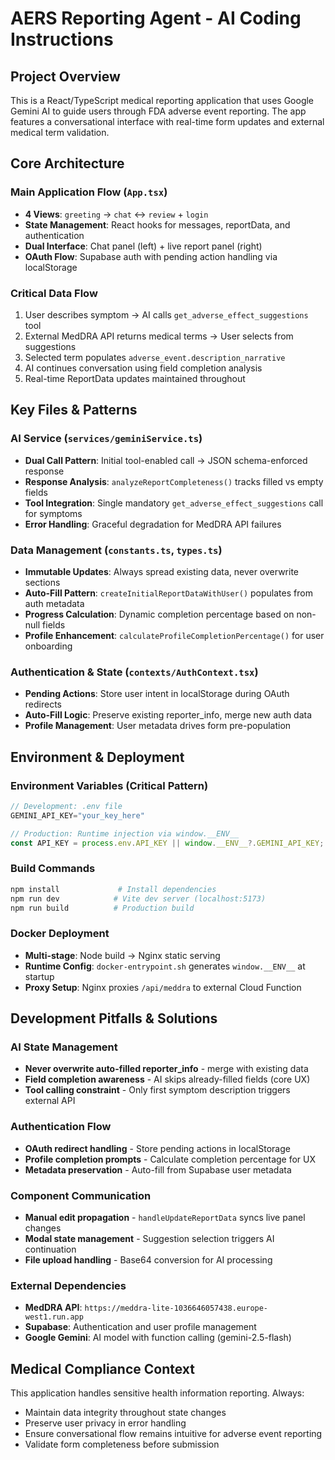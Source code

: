 # AERS Reporting Agent - AI Coding Instructions

## Project Overview
This is a React/TypeScript medical reporting application that uses Google Gemini AI to guide users through FDA adverse event reporting. The app features a conversational interface with real-time form updates and external medical term validation.

## Core Architecture

### Main Application Flow (`App.tsx`)
- **4 Views**: `greeting` → `chat` ↔ `review` + `login`
- **State Management**: React hooks for messages, reportData, and authentication
- **Dual Interface**: Chat panel (left) + live report panel (right) 
- **OAuth Flow**: Supabase auth with pending action handling via localStorage

### Critical Data Flow
1. User describes symptom → AI calls `get_adverse_effect_suggestions` tool
2. External MedDRA API returns medical terms → User selects from suggestions  
3. Selected term populates `adverse_event.description_narrative`
4. AI continues conversation using field completion analysis
5. Real-time ReportData updates maintained throughout

## Key Files & Patterns

### AI Service (`services/geminiService.ts`)
- **Dual Call Pattern**: Initial tool-enabled call → JSON schema-enforced response
- **Response Analysis**: `analyzeReportCompleteness()` tracks filled vs empty fields
- **Tool Integration**: Single mandatory `get_adverse_effect_suggestions` call for symptoms
- **Error Handling**: Graceful degradation for MedDRA API failures

### Data Management (`constants.ts`, `types.ts`)
- **Immutable Updates**: Always spread existing data, never overwrite sections
- **Auto-Fill Pattern**: `createInitialReportDataWithUser()` populates from auth metadata
- **Progress Calculation**: Dynamic completion percentage based on non-null fields
- **Profile Enhancement**: `calculateProfileCompletionPercentage()` for user onboarding

### Authentication & State (`contexts/AuthContext.tsx`)
- **Pending Actions**: Store user intent in localStorage during OAuth redirects
- **Auto-Fill Logic**: Preserve existing reporter_info, merge new auth data
- **Profile Management**: User metadata drives form pre-population

## Environment & Deployment

### Environment Variables (Critical Pattern)
```typescript
// Development: .env file
GEMINI_API_KEY="your_key_here"

// Production: Runtime injection via window.__ENV__
const API_KEY = process.env.API_KEY || window.__ENV__?.GEMINI_API_KEY;
```

### Build Commands
```bash
npm install             # Install dependencies
npm run dev            # Vite dev server (localhost:5173)
npm run build          # Production build
```

### Docker Deployment
- **Multi-stage**: Node build → Nginx static serving
- **Runtime Config**: `docker-entrypoint.sh` generates `window.__ENV__` at startup
- **Proxy Setup**: Nginx proxies `/api/meddra` to external Cloud Function

## Development Pitfalls & Solutions

### AI State Management
- **Never overwrite auto-filled reporter_info** - merge with existing data
- **Field completion awareness** - AI skips already-filled fields (core UX)
- **Tool calling constraint** - Only first symptom description triggers external API

### Authentication Flow
- **OAuth redirect handling** - Store pending actions in localStorage
- **Profile completion prompts** - Calculate completion percentage for UX
- **Metadata preservation** - Auto-fill from Supabase user metadata

### Component Communication
- **Manual edit propagation** - `handleUpdateReportData` syncs live panel changes
- **Modal state management** - Suggestion selection triggers AI continuation
- **File upload handling** - Base64 conversion for AI processing

### External Dependencies
- **MedDRA API**: `https://meddra-lite-1036646057438.europe-west1.run.app`
- **Supabase**: Authentication and user profile management
- **Google Gemini**: AI model with function calling (gemini-2.5-flash)

## Medical Compliance Context
This application handles sensitive health information reporting. Always:
- Maintain data integrity throughout state changes
- Preserve user privacy in error handling
- Ensure conversational flow remains intuitive for adverse event reporting
- Validate form completeness before submission
